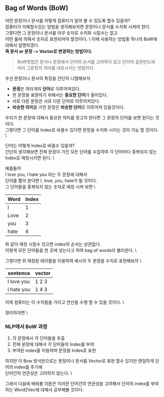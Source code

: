 
## Bag of Words (BoW)

어떤 문장이나 문서를 어떻게 컴퓨터가 알아 볼 수 있도록 할수 있을까? \
컴퓨터가 이해할수있는 방법을 생각해보자면 문장이나 문서를 수치화 시켜야 한다. \
그렇다면 그 문장이나 문서를 아무 숫자로 수치화 시킬수는 없고 \
어떤 룰에 의해서 숫자로 표현되어야 할것이다. \ 
이때 사용하는 방법중 하나의 BoW에 대해서 설명하겠다. \
**즉 문서 or 문장 -> Vector로 변경하는 방법이다.**

> BoW방법은 문서나 문장에서 단어의 순서를 고려하지 않고 단어의 출현빈도에 따라 그문장의 의미를 내포시키는 방법이다.


우선 문장이나 문서의 특징을 간단히 나열해보자

- **문장**은 여러개의 **단어**로 이루어져있다.
- 한 문장을 표현하기 위해서는 **중요한 단어**가 들어있다.
- 서로 다른 문장은 서로 다른 단어로 이루어져있다.
- **비슷한 의미**를 가진 문장은 **비슷한 단어**로 이루어져 있을것이다.

우리가 한 문장에 대해서 중요한 의미를 찾고자 한다면 그 문장의 단어를 보면 된다는 것이다. \
그렇다면 그 단어를 Index로 바꿀수 있다면 문장을 수치화 시키는 것이 가능 할 것이다. \

단어는 어떻게 Index로 바꿀수 있을까? \
간단히 생각해보면 전체 문장이 가진 모든 단어를 수집하여  각 단어마다 중복되지 않는 Index로 매칭시키면 된다. \

예를들어 \
I love you, I hate you 라는 두 문장에 대해서 \
단어를 뽑아 본다면 I, love, you, hate가 될 것이다. \
그 단어들을 중복되지 않는 숫자로 매칭 시켜 보면 \

|Word|Index|
|----|-----|
|I|1|
|Love|2|
|you|3|
|hate|4|

와 같이 매칭 시킬수 있으면 index의 순서는 상관없다. \
이렇게 모든 단어들을 한 곳에 넣는다고 하여 bag of words라 불리운다. \

그렇다면 위 매칭된 테이블을 이용하여 예시의 두 문장을 수치로 표현해보자 \

|sentence | vector|
|---------|-------|
|I love you | 1 2 3 |
|I hate you | 1 4 3 | 

이제 컴퓨터는 이 수치들을 가지고 연산을 수행 할 수 있을 것이다. \


정리하자면 \
### NLP에서 BoW 과정
1. 각 문장에서 각 단어들을 추출
2. 전체 문장에 대해서 각 단어들의 Index를 부여
3. 부여된 index를 이용하여 문장을 Index로 표현

하지만 이 Bow 방식만으로는 문장이나 문서를 Vector로 표현 할수 있지만 랜덤하게 단어의 index를 주기에 \
단어간의 연관성은 고려하지 않는다. \

그래서 다음에 배워볼 이론은 이러한 단어간의 연관성을 고려해서 단어의 index를 부여하는 Word2Vec에 대해서 공부해볼 것이다.

